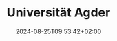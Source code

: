 ---
date: '2024-08-25T09:53:42+02:00' # date in which the content is created - defaults to "today"
title: 'Universität Agder'
draft: false # set to "true" if you want to hide the content 

university: "Universität Agder"
year: "2023-2023"
degree: "Auslandssemester, Multimedia and Educational Technology"

---